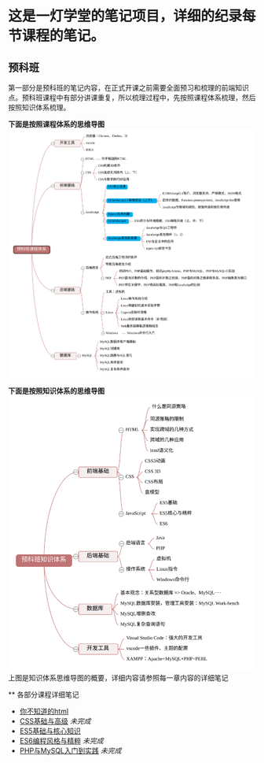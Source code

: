 # 这是一灯学堂的笔记项目，详细的纪录每节课程的笔记。

## 预科班

第一部分是预科班的笔记内容，在正式开课之前需要全面预习和梳理的前端知识点。预科班课程中有部分讲课重复，所以梳理过程中，先按照课程体系梳理，然后按照知识体系梳理。

**下面是按照课程体系的思维导图**  
![alt text](./images/预科班课程体系.svg "Title")

**下面是按照知识体系的思维导图**  
![alt text](./images/预科班知识体系.svg "Title")  
上图是知识体系思维导图的概要，详细内容请参照每一章内容的详细笔记  

** 各部分课程详细笔记
* [你不知道的html][1]
* [CSS基础与高级][2] *未完成*
* [ES5基础与核心知识][3]
* [ES6编程风格与精粹][4] *未完成*
* [PHP与MySQL入门到实践][5] *未完成*

[1]: https://github.com/Martin-Shao/yideng-note/blob/master/html-senior/exercises.md
[2]: https://github.com/Martin-Shao/yideng-note
[3]: https://github.com/Martin-Shao/yideng-note/blob/master/es5-senior/exercises.md
[4]: https://github.com/Martin-Shao/yideng-note
[5]: https://github.com/Martin-Shao/yideng-note